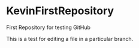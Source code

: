 # KevinFirstRepository
First Repository for testing GitHub

This is a test for editing a file in a particular branch.
